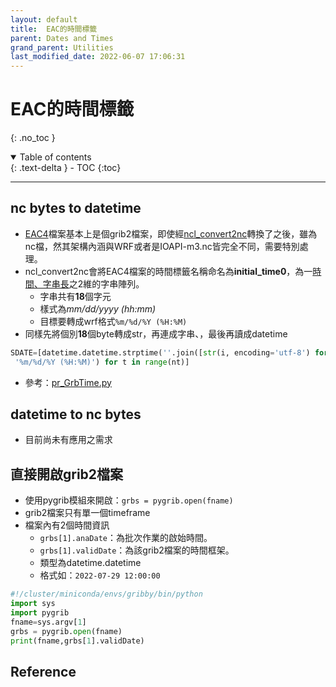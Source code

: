 ```yaml
---
layout: default
title:  EAC的時間標籤
parent: Dates and Times
grand_parent: Utilities
last_modified_date: 2022-06-07 17:06:31
---
```

# EAC的時間標籤
{: .no_toc }

<details open markdown="block">
  <summary>
    Table of contents
  </summary>
  {: .text-delta }
- TOC
{:toc}
</details>

---
## nc bytes to datetime
- [EAC4]()檔案基本上是個grib2檔案，即使經[ncl_convert2nc]()轉換了之後，雖為nc檔，然其架構內涵與WRF或者是IOAPI-m3.nc皆完全不同，需要特別處理。
- ncl_convert2nc會將EAC4檔案的時間標籤名稱命名為**initial_time0**，為一[時間、字串長]()之2維的字串陣列。
  - 字串共有**18**個字元
  - 樣式為*mm/dd/yyyy (hh:mm)*
  - 目標要轉成wrf格式`%m/%d/%Y (%H:%M)`
- 同樣先將個別**18**個byte轉成str，再連成字串、，最後再讀成datetime

```python
SDATE=[datetime.datetime.strptime(''.join([str(i, encoding='utf-8') for i in list(nc.variables[V[1][0]][t, :])]),\
 '%m/%d/%Y (%H:%M)') for t in range(nt)]
```
- 參考：[pr_GrbTime.py](https://github.com/sinotec2/Focus-on-Air-Quality/blob/main/utilities/DateTime/pr_GrbTime.py)

## datetime to nc bytes
- 目前尚未有應用之需求

## 直接開啟grib2檔案
- 使用pygrib模組來開啟：`grbs = pygrib.open(fname)`
- grib2檔案只有單一個timeframe
- 檔案內有2個時間資訊
  - `grbs[1].anaDate`：為批次作業的啟始時間。
  - `grbs[1].validDate`：為該grib2檔案的時間框架。
  - 類型為datetime.datetime
  -  格式如：`2022-07-29 12:00:00`

```python
#!/cluster/miniconda/envs/gribby/bin/python
import sys
import pygrib
fname=sys.argv[1]
grbs = pygrib.open(fname)
print(fname,grbs[1].validDate)
```

## Reference
